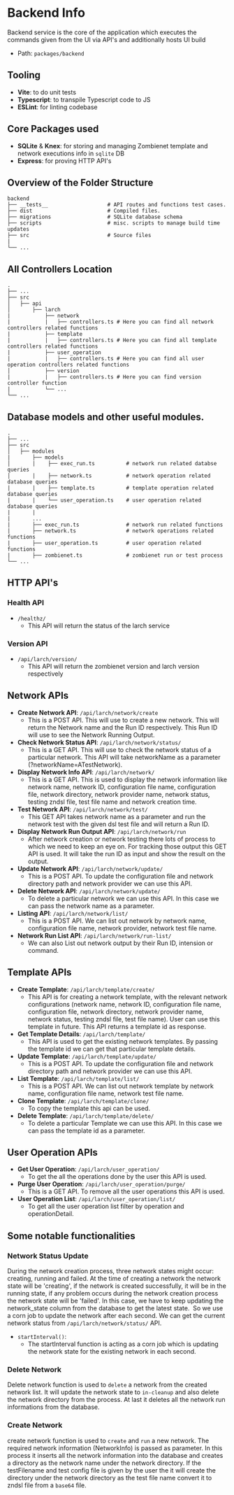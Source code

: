 # Backend Info

Backend service is the core of the application which executes the commands given from the UI via API's and additionally hosts UI build

- Path: `packages/backend`

## Tooling

- **Vite**: to do unit tests
- **Typescript**: to transpile Typescript code to JS
- **ESLint**: for linting codebase


## Core Packages used

- **SQLite** & **Knex**: for storing and managing Zombienet template and network executions info in `sqlite` DB
- **Express**: for proving HTTP API's

## Overview of the Folder Structure

```
backend
├── __tests__                   # API routes and functions test cases.
├── dist                        # Compiled files.
├── migrations                  # SQLite database schema
├── scripts                     # misc. scripts to manage build time updates
├── src                         # Source files
|
└── ...
```

## All Controllers Location
```
.
├── ...
├── src                    
│   ├── api               
│       ├── larch
|           ├── network
|           |   ├── controllers.ts # Here you can find all network controllers related functions  
|           ├── template
|           |   ├── controllers.ts # Here you can find all template controllers related functions      
|           ├── user_operation
|           |   ├── controllers.ts # Here you can find all user operation controllers related functions    
│           ├── version
|           |   ├── controllers.ts # Here you can find version controller function
|           └── ...
└── ...
```

## Database models and other useful modules.
```
.
├── ...
├── src                    
│   ├── modules
|       ├── models           
│       |    ├── exec_run.ts          # network run related databse queries    
│       |    ├── network.ts           # network operation related database queries
|       |    ├── template.ts          # template operation related database queries
|       |    └── user_operation.ts    # user operation related database queries
|       |
|       ...
|       ├── exec_run.ts               # network run related functions
|       ├── network.ts                # network operations related functions
|       ├── user_operation.ts         # user operation related functions
|       ├── zombienet.ts              # zombienet run or test process
└── ...
```

## HTTP API's

### Health API

- `/healthz/`
  - This API will return the status of the larch service

### Version API
- `/api/larch/version/`
  - This API will return the zombienet version and larch version respectively

## Network APIs

- **Create Network API**: `/api/larch/network/create`
  - This is a POST API. This will use to create a new network. This will return the Network name and the Run ID respectively. This Run ID will use to see the Network Running Output.
- **Check Network Status API**: `/api/larch/network/status/`
  - This is a GET API. This will use to check the network status of a particular network. This API will take networkName as a parameter (?networkName=ATestNetwork).
- **Display Network Info API**: `/api/larch/network/`
  - This is a GET API. This is used to display the network information like network name, network ID, configuration file name, configuration file, network directory, network provider name, network status, testing zndsl file, test file name and network creation time.
- **Test Network API**: `/api/larch/network/test/`
  - This GET API takes network name as a parameter and run the network test with the given dsl test file and will return a Run ID.
- **Display Network Run Output API**: `/api/larch/network/run`
  - After network creation or network testing there lots of process to which we need to keep an eye on. For tracking those output this GET API is used. It will take the run ID as input and show the result on the output.
- **Update Network API**: `/api/larch/network/update/`
  - This is a POST API. To update the configuration file and network directory path and network provider we can use this API.
- **Delete Network API**: `/api/larch/network/update/`
  - To delete a particular network we can use this API. In this case we can pass the network name as a parameter.
- **Listing API**: `/api/larch/network/list/`
  - This is a POST API. We can list out network by network name, configuration file name, network provider, network test file name.
- **Network Run List API**: `/api/larch/network/run-list/`
  - We can also List out network output by their Run ID, intension or command.

## Template APIs

- **Create Template**: `/api/larch/template/create/`
  - This API is for creating a network template, with the relevant network configurations (network name, network ID, configuration file name, configuration file, network directory, network provider name, network status, testing zndsl file, test file name). User can use this template in future. This API returns a template id as response.
- **Get Template Details**: `/api/larch/template/`
  - This API is used to get the existing network templates. By passing the template id we can get that particular template details.
- **Update Template**: `/api/larch/template/update/`
  - This is a POST API. To update the configuration file and network directory path and network provider we can use this API.
- **List Template**: `/api/larch/template/list/`
  - This is a POST API. We can list out network template by network name, configuration file name, network test file name.
- **Clone Template**: `/api/larch/template/clone/`
  - To copy the template this api can be used.
- **Delete Template**: `/api/larch/template/delete/`
  - To delete a particular Template we can use this API. In this case we can pass the template id as a parameter.

## User Operation APIs

- **Get User Operation**: `/api/larch/user_operation/`
  - To get the all the operations done by the user this API is used.
- **Purge User Operation**: `/api/larch/user_operation/purge/`
  - This is a GET API. To remove all the user operations this API is used.
- **User Operation List**: `/api/larch/user_operation/list/`
  - To get all the user operation list filter by operation and operationDetail.


## Some notable functionalities

### Network Status Update

During the network creation process, three network states might occur: creating, running and failed. At the time of creating a network the network state will be 'creating', if the network is created successfully, it will be in the running state, if any problem occurs during the network creation process the network state will be 'failed'. In this case, we have to keep updating the network_state column from the database to get the latest state.  So we use a corn job to update the network after each second. We can get the current network status from `/api/larch/network/status/` API.

- `startInterval()`:
  - The startInterval function is acting as a corn job which is updating the network state for the existing network in each second.

### Delete Network

Delete network function is used to `delete` a network from the created network list. It will update the network state to `in-cleanup` and also delete the network directory from the process. At last it deletes all the network run informations from the database.

### Create Network

create network function is used to `create` and `run` a new network. The required network information (NetworkInfo) is passed as parameter. In this process it inserts all the network information into the database and creates a directory as the network name under the network directory. If the testFilename and test config file is given by the user the it will create the directory under the network directory as the test file name convert it to zndsl file from a `base64` file.

